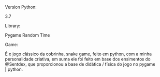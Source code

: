 Version Python:

3.7

Library:

Pygame
Random
Time

Game:

É o jogo clássico da cobrinha, snake game, feito em python, com a minha personalidade criativa, em suma ele foi feito em base dos ensimentos do @Sentdex, que proporcionou
a base de didática / física do jogo no pygame | python.
